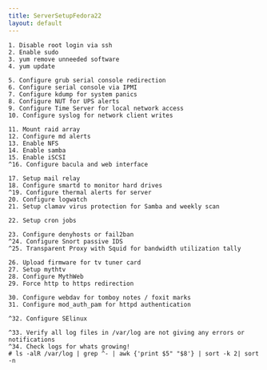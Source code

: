 ```yaml
---
title: ServerSetupFedora22
layout: default
---
```


    1. Disable root login via ssh
    2. Enable sudo
    3. yum remove unneeded software
    4. yum update

    5. Configure grub serial console redirection
    6. Configure serial console via IPMI
    7. Configure kdump for system panics
    8. Configure NUT for UPS alerts
    9. Configure Time Server for local network access
    10. Configure syslog for network client writes

    11. Mount raid array
    12. Configure md alerts
    13. Enable NFS
    14. Enable samba
    15. Enable iSCSI
    ^16. Configure bacula and web interface

    17. Setup mail relay
    18. Configure smartd to monitor hard drives
    ^19. Configure thermal alerts for server
    20. Configure logwatch
    21. Setup clamav virus protection for Samba and weekly scan

    22. Setup cron jobs

    23. Configure denyhosts or fail2ban
    ^24. Configure Snort passive IDS
    ^25. Transparent Proxy with Squid for bandwidth utilization tally

    26. Upload firmware for tv tuner card
    27. Setup mythtv
    28. Configure MythWeb
    29. Force http to https redirection

    30. Configure webdav for tomboy notes / foxit marks
    31. Configure mod_auth_pam for httpd authentication

    ^32. Configure SElinux

    ^33. Verify all log files in /var/log are not giving any errors or notifications
    ^34. Check logs for whats growing!
    # ls -alR /var/log | grep ^- | awk {'print $5" "$8'} | sort -k 2| sort -n
